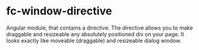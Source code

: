 # fc-window-directive
Angular module, that contains a directive. The directive allows you to make draggable and resizeable any absolutely positioned div on your page. It looks exactly like moveable (draggable) and resizeable dialog window.

